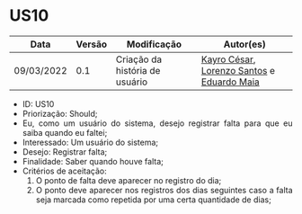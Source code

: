 # US10


|Data | Versão | Modificação | Autor(es)|
| -- | -- | -- | -- |
| 09/03/2022 | 0.1 | Criação da história de usuário | [Kayro César](https://github.com/kayrocesar), [Lorenzo Santos](https://github.com/kayrocesar) e [Eduardo Maia](https://github.com/eduardomr) |


<ul>
<li> ID: US10</li>
<li>Priorização: Should;</li>
<li align="justify">Eu, como um usuário do sistema, desejo registrar falta para que eu saiba quando eu faltei;</li>
<li>Interessado: Um usuário do sistema;</li>
<li>Desejo: Registrar falta;</li>
<li>Finalidade: Saber quando houve falta;</li>
<li align="justify"> Critérios de aceitação:
    <ol>
    <li> O ponto de falta deve aparecer no registro do dia;</li>
    <li> O ponto deve aparecer nos registros dos dias seguintes caso a falta seja marcada como repetida por uma certa quantidade de dias;</li>
    </ol>
</ul>